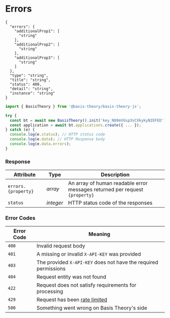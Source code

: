 # Errors

```shell
{
  "errors": {
    "additionalProp1": [
      "string"
    ],
    "additionalProp2": [
      "string"
    ],
    "additionalProp3": [
      "string"
    ]
  },
  "type": "string",
  "title": "string",
  "status": 400,
  "detail": "string",
  "instance": "string"
}
```

```javascript
import { BasisTheory } from '@basis-theory/basis-theory-js';

try {
  const bt = await new BasisTheory().init('key_N88mVGsp3sCXkykyN2EFED');
  const application = await bt.applications.create({ ... });
} catch (e) {
  console.log(e.status); // HTTP status code
  console.log(e.data); // HTTP Response body
  console.log(e.data.errors);
}

```

### Response

Attribute | Type | Description
--------- | ---- | -----------
`errors.{property}` | *array* | An array of human readable error messages returned per request `{property}`
`status` | *integer* | HTTP status code of the responses

### Error Codes
Error Code | Meaning
---------- | -------
`400` | Invalid request body
`401` | A missing or invalid `X-API-KEY` was provided
`403` | The provided `X-API-KEY` does not have the required permissions
`404` | Request entity was not found
`422` | Request does not satisfy requirements for processing
`429` | Request has been [rate limited](#limits)
`500` | Something went wrong on Basis Theory's side
